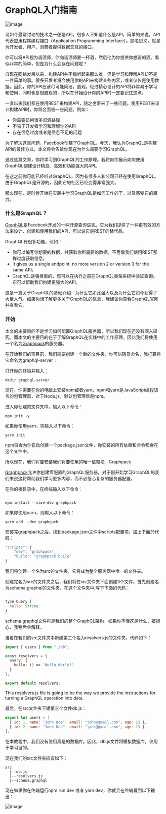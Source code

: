 # GraphQL入门指南

![image](https://cdn-images-1.medium.com/max/2600/1*sbPjm_cUHedMps6Kdy2F-A.jpeg)

现如今最常讨论的技术之一便是API。很多人不知道什么是API，简单的来说，API代表应用程序编程接口（Application Programming Interface）。顾名思义，就是为开发者、用户、消费者提供数据交互的接口。

你可以将API视为调酒师，你向调酒师要一杯酒，然后他为你提供你想要的酒。看似非常的简单，但是为什么会存在问题呢？

自现在网络发展以来，构建API并不像听起来那么难，但是学习和理解API却不是一件简单的事。很多开发者将会使用你的API来构建某些内容，或者仅仅是使用数据。因此，你的API应该尽可能简洁，直观。经过精心设计的API将非常易于学习和使用，同时也是很直观的，所以在开始设计你的API时一定要记住这点。

一直以来我们都在使用REST来构建API，随之也带来了一些问题。使用REST来设计构建API时，你将会面临一些问题，例如：

* 你需要访问很多资源路径
* 不易于开发者学习和理解你的API
* 存在信息过度或者是信息不足的问题

为了解决这些问题，Facebook创建了GraphQL。今天，我认为GraphQL是构建API的最佳方式。本文将会告诉你现在为什么需要学习GraphQL。

通过这篇文章，你将学习到GraphQL的工作原理。我将向你展示如何使用GraphQL创建设计精良、高效和功能强大的API。

在这之前你可能已经听过GraphQL，因为有很多人和公司已经在使用GraphQL。由于GraphQL是开源的，因此它的社区已经变得非常强大。

那么现在，是时候开始在实践中学习GraphQL是如何工作的了，以及感受它的魔力。

### 什么是GraphQL？

[GraphQL](https://graphql.org/)是Facebook开发的一种开源查询语言。它为我们提供了一种更有效的方法来设计、创建和使用我们的API，可以说它是REST的替代品。

GraphQL有很多功能，例如：
* 你可以编写你想要的数据，并获取你所需要的数据。不再像我们使用REST那样过度获取信息。
* It gives us a single endpoint, no more version 2 or version 3 for the same API。
* GraphQL是强类型的，您可以在执行之前在GraphQL类型系统中验证查询。它可以帮助我们构建更强大的API。

这是一篇关于GraphQL的基础介绍--为什么它如此强大以及为什么它如今获得了大量人气。如果你想了解更多关于GraphQL的信息，我建议你查看[GraphQL](https://graphql.org/)官网并查看它。

### 开始

本文的主要目的不是学习如何配置GraphQL服务器，所以我们现在还没有深入研究。而本文的主要目的在于了解GraphQL在实践中的工作原理，因此我们将使用一个名为[Graphpack](https://github.com/glennreyes/graphpack)的服务器。

在开始我们的项目前，我们需要创建一个新的文件夹，你可以随意命名，我打算将它命名为graphql-server：

打开你的终端并输入：

```
mkdir graphql-server

```

现在，你需要在你的电脑上安装npm或者yarn，npm和yarn是JavaScript编程语言的包管理器，对于Node.js，默认包管理器是npm。

进入你创建的文件夹中，输入以下命令：

```
npm init -y

```

如果你使用yarn，则输入以下命令：

```
yarn init 

```

npm将会为你自动创建一个package.json文件，你安装的所有依赖和命令都会在这个文件中。

所以现在，我们将要安装我们将要使用的唯一依赖项--Graphpack

[Graphpack](https://github.com/glennreyes/graphpack)允许你创建零配置的GraphQL服务器，对于刚开始学习GraphQL的我们来说这将帮助我们学习更多内容，而不必担心复杂的服务器配置。

在你的根目录中，在终端输入以下命令：

```

npm install --save-dev graphpack

```

如果你使用yarn，则输入以下命令：

```
yarn add --dev graphpack
```

安装完graphpack之后，找到package.json文件中scripts配置项，加上下面的代码：

```js
"scripts": {
    "dev": "graphpack",
    "build": "graphpack build"
}
```

我们将创建一个名为src的文件夹，它将成为整个服务器中唯一的文件夹。

创建完名为src的文件夹之后，我们将在src文件夹下面创建3个文件。首先创建名为schema.graphql的文件夹，在这个文件夹中,写下下面的代码：

```js

type Query {
  hello: String
}

```

schema.graphql文件将是我们的整个GraphQL架构，如果你不懂这是什么，被担心，我稍后会解释。

接着在我们的src文件夹中新建第二个名为resolvers.js的文件夹，代码如下：

```js
import { users } from "./db";

const resolvers = {
  Query: {
    hello: () => "Hello World!"
  }
};

export default resolvers;
```

This resolvers.js file is going to be the way we provide the instructions for turning a GraphQL operation into data.

最后，在src文件夹下建第三个文件db.js：

```js
export let users = [
  { id: 1, name: "John Doe", email: "john@gmail.com", age: 22 },
  { id: 2, name: "Jane Doe", email: "jane@gmail.com", age: 23 }
];
```

在本教程中，我们没有使用真是的数据库。因此，db.js文件将模拟数据库，仅用于学习目的。

现在我们的src文件夹应该如下：

```
src
  |--db.js
  |--resolvers.js
  |--schema.graphql
```

现在如果你在终端运行npm run dev 或者 yarn dev，你就会在终端看到以下输出：

![image](https://cdn-images-1.medium.com/max/1600/1*FKJYY9qqg4PLBvziWPlhVg.png)